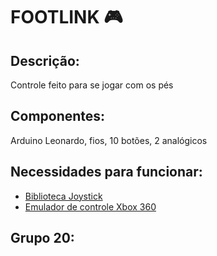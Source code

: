 # FOOTLINK 🎮
## Descrição:
Controle feito para se jogar com os pés

## Componentes:
Arduino Leonardo, fios, 10 botões, 2 analógicos

## Necessidades para funcionar:
- [Biblioteca Joystick](https://github.com/MHeironimus/ArduinoJoystickLibrary)
- [Emulador de controle Xbox 360](https://www.x360ce.com)

## Grupo 20:

